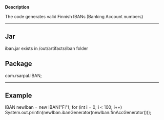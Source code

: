 **Description**

The code generates valid Finnish IBANs (Banking Account numbers)


---
## Jar
iban.jar exists in /out/artifacts/iban folder

## Package
com.rsarpal.IBAN;

---

## Example

 IBAN newIban = new IBAN("FI");
 for (int i = 0; i < 100; i++)
    System.out.println(newIban.ibanGenerator(newIban.finAccGenerator()));


